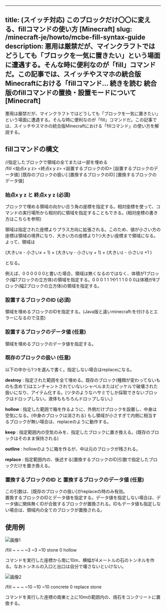 
---
title: (スイッチ対応) このブロックだけ〇〇に変える、fillコマンドの使い方 [Minecraft]
slug: /minecraft-je/howto/mcbe-fill-syntax-guide
description: 悪用は厳禁だが、マインクラフトではどうしても「ブロックを一気に置きたい」という場面に遭遇する。そんな時に便利なのが「fill」コマンドだ。この記事では、スイッチやスマホの統合版Minecraftにおける「fillコマンド… 続きを読む 統合版のfillコマンドの置換・設置モードについて [Minecraft]
---

悪用は厳禁だが、マインクラフトではどうしても「ブロックを一気に置きたい」という場面に遭遇する。そんな時に便利なのが「fill」コマンドだ。この記事では、スイッチやスマホの統合版Minecraftにおける「fillコマンド」の使い方を解説する。

## fillコマンドの構文

//指定したブロックで領域の全てまたは一部を埋める  
/fill <始点x y z> <終点x y z> <設置するブロックのID> \[設置するブロックのデータ値\] \[既存のブロックの扱い\] \[置換するブロックのID\] \[置換するブロックのデータ値\]

### 始点x y z と 終点x y z (必須)

ブロックで埋める領域の向かい合う角の座標を指定する。相対座標を使って、コマンドの実行場所から相対的に領域を指定することもできる。(相対座標の書き方はこちらを参照)

領域は指定された座標よりプラス方向に拡張される。このため、値が小さい方の座標は領域の境界になり、大きい方の座標より1つ大きい座標まで領域になる。よって、領域は

(大きいx - 小さいx + 1) × (大きいy - 小さいy + 1) × (大きいz - 小さいz +1 )

となる。

例えば、0 0 0 0 0 0と書いた場合、領域は無くなるのではなく、体積が1ブロック(幅1ブロックの立方体)の領域を指定する。0 0 0 1 1 1や1 1 1 0 0 0は体積が8ブロック(幅2ブロックの立方体)の領域を指定する。

### 設置するブロックのID (必須)

領域を埋めるブロックのIDを指定する。(Java版と違いminecraft:を付けるとエラーになるので注意)

### 設置するブロックのデータ値 (任意)

領域を埋めるブロックのデータ値を指定する。

### 既存のブロックの扱い (任意)

以下の中から1つを選んで書く。指定しない場合はreplaceになる。

**destroy** : 指定された範囲を全て埋める。既存のブロック(種類が変わってないものも含めて)はエンチャントされていないシャベルまたはピッケルで破壊された扱いになり、アイテム化する。(ツタのようなハサミでしか採取できないブロックはドロップしない。液体ももちろんドロップしない。)

**hollow** : 指定した範囲で箱を作るように、外側だけブロックを設置し、中身は空気になる。(中身のブロックは消される) もし領域が小さすぎて内側に相当するブロックが無い場合は、replaceのように動作する。

**keep** : 指定範囲内の空気のみを、指定したブロックに置き換える。(既存のブロックはそのまま保持される)

**outline** : hollowのように箱を作るが、中は元のブロックが残される。

**replace** : 指定範囲内の、後述する\[置換するブロックのID\]引数で指定したブロックだけを置き換える。

### 置換するブロックのID と 置換するブロックのデータ値 (任意)

この引数は、\[既存のブロックの扱い\]がreplaceの時のみ有効。  
置換するブロックのIDとデータ値を指定する。データ値を指定しない場合は、データ値に関係無くIDが合致するブロックが置換される。IDもデータ値も指定しない場合は、領域内の全てのブロックが置換される。

## 使用例

![画像1](https://cdn-ak.f.st-hatena.com/images/fotolife/s/sasigume/20210208/20210208181024.jpg)

/fill ~ ~ ~ ~3 ~3 ~10 stone 0 hollow

コマンドを実行した座標から南に10m、横幅が4メートルの石のトンネルを作る。なおトンネルの入口と出口は自分で壊さないといけない。

![画像2](https://cdn-ak.f.st-hatena.com/images/fotolife/s/sasigume/20210208/20210208181021.jpg)

/fill ~ ~ ~ ~10 ~10 ~10 concrete 0 replace stone

コマンドを実行した座標の南東と上に10mの範囲内の、焼石をコンクリートに置換する。
